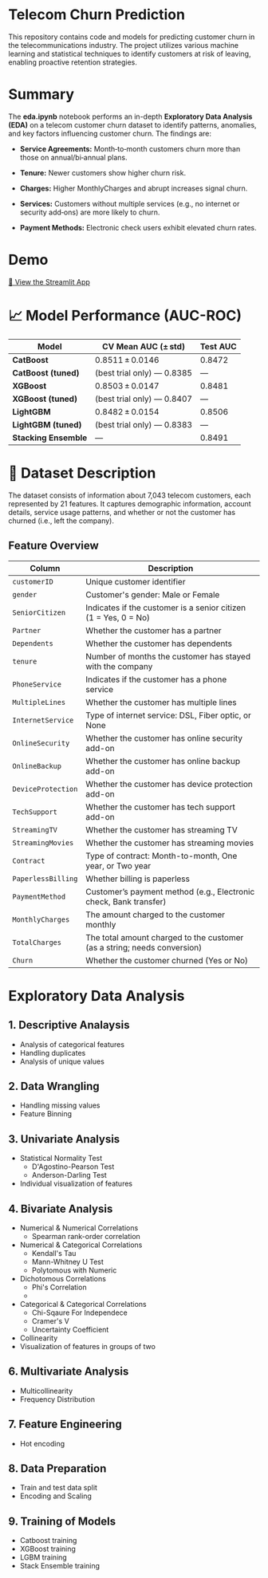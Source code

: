 # Telecom Churn Prediction

This repository contains code and models for predicting customer churn in the telecommunications industry.  The project utilizes various machine learning and statistical techniques to identify customers at risk of leaving, enabling proactive retention strategies.

# Summary

The **eda.ipynb** notebook performs an in-depth **Exploratory Data Analysis (EDA)** on a telecom customer churn dataset to identify patterns, anomalies, and key factors influencing customer churn. The findings are:

 * **Service Agreements:** Month‑to‑month customers churn more than those on annual/bi‑annual plans.

 * **Tenure:** Newer customers show higher churn risk.
 
 * **Charges:** Higher MonthlyCharges and abrupt increases signal churn.
 
 * **Services:** Customers without multiple services (e.g., no internet or security add‑ons) are more likely to churn.
 
 * **Payment Methods:** Electronic check users exhibit elevated churn rates.


# Demo

[🔗 View the Streamlit App](https://telecom-churn-prediction-h6ytm56wue2faxds3uctux.streamlit.app/)


# 📈 Model Performance (AUC-ROC)

| Model                 | CV Mean AUC (± std)        | Test AUC |
| --------------------- | -------------------------- | -------- |
| **CatBoost**          | 0.8511 ± 0.0146            | 0.8472   |
| **CatBoost (tuned)**  | (best trial only) — 0.8385 | —        |
| **XGBoost**           | 0.8503 ± 0.0147            | 0.8481   |
| **XGBoost (tuned)**   | (best trial only) — 0.8407 | —        |
| **LightGBM**          | 0.8482 ± 0.0154            | 0.8506   |
| **LightGBM (tuned)**  | (best trial only) — 0.8383 | —        |
| **Stacking Ensemble** | —                          | 0.8491   |






# 📂 Dataset Description
The dataset consists of information about 7,043 telecom customers, each represented by 21 features. It captures demographic information, account details, service usage patterns, and whether or not the customer has churned (i.e., left the company).

## Feature Overview

| Column             | Description                                                              |
| ------------------ | ------------------------------------------------------------------------ |
| `customerID`       | Unique customer identifier                                               |
| `gender`           | Customer's gender: Male or Female                                        |
| `SeniorCitizen`    | Indicates if the customer is a senior citizen (1 = Yes, 0 = No)          |
| `Partner`          | Whether the customer has a partner                                       |
| `Dependents`       | Whether the customer has dependents                                      |
| `tenure`           | Number of months the customer has stayed with the company                |
| `PhoneService`     | Indicates if the customer has a phone service                            |
| `MultipleLines`    | Whether the customer has multiple lines                                  |
| `InternetService`  | Type of internet service: DSL, Fiber optic, or None                      |
| `OnlineSecurity`   | Whether the customer has online security add-on                          |
| `OnlineBackup`     | Whether the customer has online backup add-on                            |
| `DeviceProtection` | Whether the customer has device protection add-on                        |
| `TechSupport`      | Whether the customer has tech support add-on                             |
| `StreamingTV`      | Whether the customer has streaming TV                                    |
| `StreamingMovies`  | Whether the customer has streaming movies                                |
| `Contract`         | Type of contract: Month-to-month, One year, or Two year                  |
| `PaperlessBilling` | Whether billing is paperless                                             |
| `PaymentMethod`    | Customer’s payment method (e.g., Electronic check, Bank transfer)        |
| `MonthlyCharges`   | The amount charged to the customer monthly                               |
| `TotalCharges`     | The total amount charged to the customer (as a string; needs conversion) |
| `Churn`            | Whether the customer churned (Yes or No)                                 |





# Exploratory Data Analysis

## 1. Descriptive Analaysis

  * Analysis of categorical features
  * Handling duplicates
  * Analysis of unique values

## 2. Data Wrangling

  * Handling missing values
  * Feature Binning

## 3. Univariate Analysis

  * Statistical Normality Test
      * D'Agostino-Pearson Test
      * Anderson-Darling Test
  * Individual visualization of features


## 4. Bivariate Analysis

  * Numerical & Numerical Correlations
      * Spearman rank-order correlation
  * Numerical & Categorical Correlations
      * Kendall's Tau
      * Mann-Whitney U Test
      * Polytomous with Numeric
  * Dichotomous Correlations
      * Phi's Correlation
      * 
  * Categorical & Categorical Correlations
      * Chi-Sqaure For Independece
      * Cramer's V
      * Uncertainty Coefficient
  * Collinearity
  * Visualization of features in groups of two

## 6. Multivariate Analysis

  * Multicollinearity
  * Frequency Distribution

## 7. Feature Engineering

  * Hot encoding
    
## 8. Data Preparation

  * Train and test data split
  * Encoding and Scaling

## 9. Training of Models

  * Catboost training
  * XGBoost training
  * LGBM training
  * Stack Ensemble training








